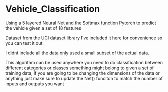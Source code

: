 # Vehicle_Classification
Using a 5 layered Neural Net and the Softmax function Pytorch to predict the vehicle given a set of 18 features

Dataset from the UCI dataset library I've included it here for convenience so you can test it out.

I didnt include all the data only used a small subset of the actual data.

This algorithm can be used anywhere you need to do classification between different categories or classes
something might belong to given a set of training data, if you are going to be changing the dimensions of the data or anything 
just make sure to update the Net() funciton to match the number of inputs and outputs you want
